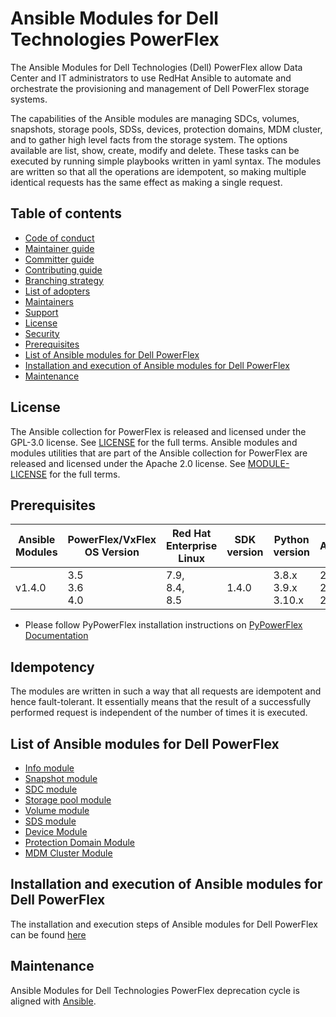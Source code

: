 # Ansible Modules for Dell Technologies PowerFlex

The Ansible Modules for Dell Technologies (Dell) PowerFlex allow Data Center and IT administrators to use RedHat Ansible to automate and orchestrate the provisioning and management of Dell PowerFlex storage systems.

The capabilities of the Ansible modules are managing SDCs, volumes, snapshots, storage pools, SDSs, devices, protection domains, MDM cluster, and to gather high level facts from the storage system. The options available are list, show, create, modify and delete. These tasks can be executed by running simple playbooks written in yaml syntax. The modules are written so that all the operations are idempotent, so making multiple identical requests has the same effect as making a single request.

## Table of contents

* [Code of conduct](https://github.com/dell/ansible-powerflex/blob/1.4.0/docs/CODE_OF_CONDUCT.md)
* [Maintainer guide](https://github.com/dell/ansible-powerflex/blob/1.4.0/docs/MAINTAINER_GUIDE.md)
* [Committer guide](https://github.com/dell/ansible-powerflex/blob/1.4.0/docs/COMMITTER_GUIDE.md)
* [Contributing guide](https://github.com/dell/ansible-powerflex/blob/1.4.0/docs/CONTRIBUTING.md)
* [Branching strategy](https://github.com/dell/ansible-powerflex/blob/1.4.0/docs/BRANCHING.md)
* [List of adopters](https://github.com/dell/ansible-powerflex/blob/1.4.0/docs/ADOPTERS.md)
* [Maintainers](https://github.com/dell/ansible-powerflex/blob/1.4.0/docs/MAINTAINERS.md)
* [Support](https://github.com/dell/ansible-powerflex/blob/1.4.0/docs/SUPPORT.md)
* [License](#license)
* [Security](https://github.com/dell/ansible-powerflex/blob/1.4.0/docs/SECURITY.md)
* [Prerequisites](#prerequisites)
* [List of Ansible modules for Dell PowerFlex](#list-of-ansible-modules-for-dell-powerflex)
* [Installation and execution of Ansible modules for Dell PowerFlex](#installation-and-execution-of-ansible-modules-for-dell-powerflex)
* [Maintenance](#maintenance)

## License
The Ansible collection for PowerFlex is released and licensed under the GPL-3.0 license. See [LICENSE](https://github.com/dell/ansible-powerflex/blob/1.4.0/LICENSE) for the full terms. Ansible modules and modules utilities that are part of the Ansible collection for PowerFlex are released and licensed under the Apache 2.0 license. See [MODULE-LICENSE](https://github.com/dell/ansible-powerflex/blob/1.4.0/MODULE-LICENSE) for the full terms.

## Prerequisites

| **Ansible Modules** | **PowerFlex/VxFlex OS Version** | **Red Hat Enterprise Linux**| **SDK version** | **Python version** | **Ansible**              |
|---------------------|-----------------------|------------------------------|-------|--------------------|--------------------------|
| v1.4.0 |3.5 <br> 3.6 <br> 4.0 |7.9, <br>8.4, <br>8.5 | 1.4.0 | 3.8.x <br> 3.9.x <br> 3.10.x | 2.11 <br> 2.12 <br> 2.13 |

  * Please follow PyPowerFlex installation instructions on [PyPowerFlex Documentation](https://github.com/dell/python-powerflex)
  
## Idempotency
The modules are written in such a way that all requests are idempotent and hence fault-tolerant. It essentially means that the result of a successfully performed request is independent of the number of times it is executed.

## List of Ansible modules for Dell PowerFlex
  * [Info module](https://github.com/dell/ansible-powerflex/blob/1.4.0/docs/Product%20Guide.md#info-module)
  * [Snapshot module](https://github.com/dell/ansible-powerflex/blob/1.4.0/docs/Product%20Guide.md#snapshot-module)
  * [SDC module](https://github.com/dell/ansible-powerflex/blob/1.4.0/docs/Product%20Guide.md#sdc-module)
  * [Storage pool module](https://github.com/dell/ansible-powerflex/blob/1.4.0/docs/Product%20Guide.md#storage-pool-module)
  * [Volume module](https://github.com/dell/ansible-powerflex/blob/1.4.0/docs/Product%20Guide.md#volume-module)
  * [SDS module](https://github.com/dell/ansible-powerflex/blob/1.4.0/docs/Product%20Guide.md#sds-module)
  * [Device Module](https://github.com/dell/ansible-powerflex/blob/1.4.0/docs/Product%20Guide.md#device-module)
  * [Protection Domain Module](https://github.com/dell/ansible-powerflex/blob/1.4.0/docs/Product%20Guide.md#protection-domain-module)
  * [MDM Cluster Module](https://github.com/dell/ansible-powerflex/blob/1.4.0/docs/Product%20Guide.md#mdm-cluster-module)

## Installation and execution of Ansible modules for Dell PowerFlex
The installation and execution steps of Ansible modules for Dell PowerFlex can be found [here](https://github.com/dell/ansible-powerflex/blob/1.4.0/docs/INSTALLATION.md)

## Maintenance
Ansible Modules for Dell Technologies PowerFlex deprecation cycle is aligned with [Ansible](https://docs.ansible.com/ansible/latest/dev_guide/module_lifecycle.html).
